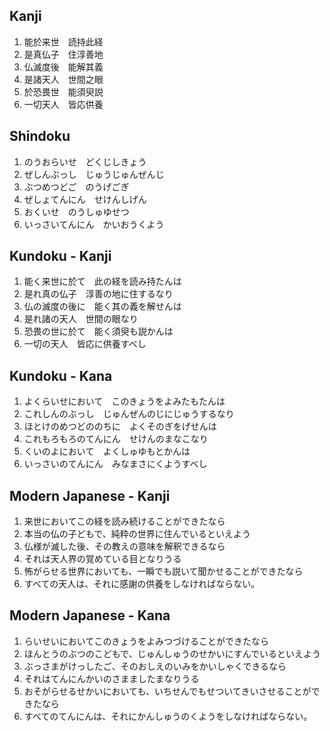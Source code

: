 ## Kanji 
1. 能於来世　読持此経
2. 是真仏子　住淳善地
3. 仏滅度後　能解其義
4. 是諸天人　世間之眼
5. 於恐畏世　能須臾説
6. 一切天人　皆応供養
## Shindoku
1. のうおらいせ　どくじしきょう
2. ぜしんぶっし　じゅうじゅんぜんじ
3. ぶつめつどご　のうげごぎ
4. ぜしょてんにん　せけんしげん
5. おくいせ　のうしゅゆせつ
6. いっさいてんにん　かいおうくよう
## Kundoku - Kanji 
1. 能く来世に於て　此の経を読み持たんは
2. 是れ真の仏子　淳善の地に住するなり
3. 仏の滅度の後に　能く其の義を解せんは
4. 是れ諸の天人　世間の眼なり
5. 恐畏の世に於て　能く須臾も説かんは
6. 一切の天人　皆応に供養すべし
## Kundoku - Kana
1. よくらいせにおいて　このきょうをよみたもたんは
2. これしんのぶっし　じゅんぜんのじにじゅうするなり
3. ほとけのめつどののちに　よくそのぎをげせんは
4. これもろもろのてんにん　せけんのまなこなり
5. くいのよにおいて　よくしゅゆもとかんは
6. いっさいのてんにん　みなまさにくようすべし
## Modern Japanese - Kanji
1. 来世においてこの経を読み続けることができたなら
2. 本当の仏の子どもで、純粋の世界に住んでいるといえよう
3. 仏様が滅した後、その教えの意味を解釈できるなら
4. それは天人界の覚めている目となりうる
5. 怖がらせる世界においても、一瞬でも説いて聞かせることができたなら
6. すべての天人は、それに感謝の供養をしなければならない。
## Modern Japanese - Kana
1. らいせいにおいてこのきょうをよみつづけることができたなら
2. ほんとうのぶつのこどもで、じゅんしゅうのせかいにすんでいるといえよう
3. ぶっさまがけっしたご、そのおしえのいみをかいしゃくできるなら
4. それはてんにんかいのさまましたまなりうる
5. おそがらせるせかいにおいても、いちせんでもせついてきいさせることができたなら
6. すべてのてんにんは、それにかんしゅうのくようをしなければならない。